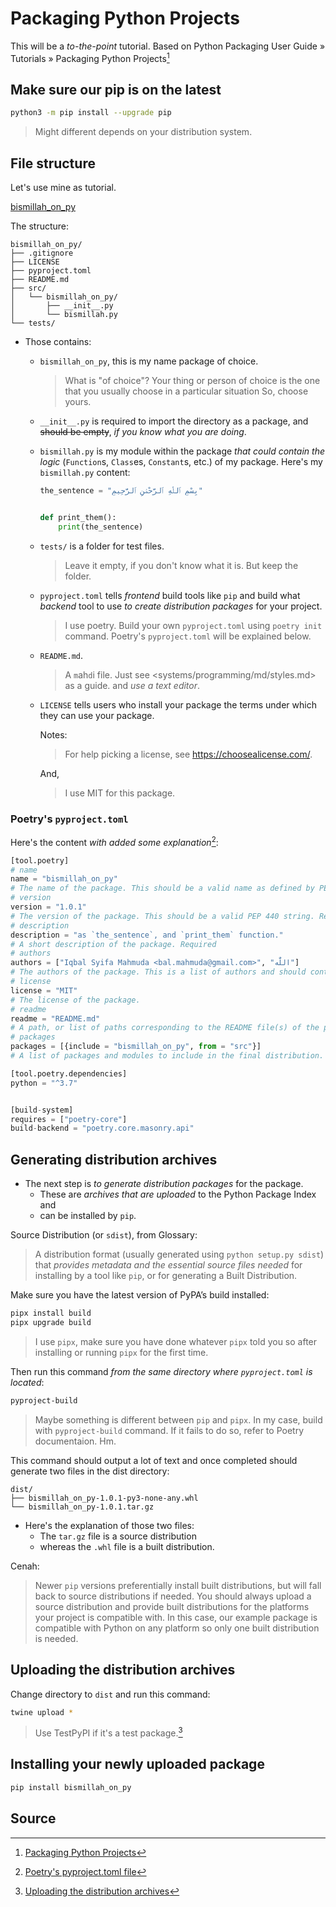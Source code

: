 # Packaging Python Projects

This will be a _to-the-point_ tutorial. Based on Python Packaging User Guide » Tutorials » Packaging Python Projects[^1]

## Make sure our pip is on the latest

```sh
python3 -m pip install --upgrade pip
```

> Might different depends on your distribution system.

## File structure

Let's use mine as tutorial.

[bismillah_on_py](https://github.com/bal-sm/bismillah_on_py)

The structure:

```
bismillah_on_py/
├── .gitignore
├── LICENSE
├── pyproject.toml
├── README.md
├── src/
│   └── bismillah_on_py/
│       ├── __init__.py
│       └── bismillah.py
└── tests/
```

- Those contains:
  - `bismillah_on_py`, this is my name package of choice. 
    > What is "of choice"? Your thing or person of choice is the one that you usually choose in a particular situation
    > So, choose yours.
  - `__init__.py` is required to import the directory as a package, and ~~should be empty~~, _if you know what you are doing_.
  - `bismillah.py` is my module within the package _that could contain the logic_ (`Function`s, `Class`es, `Constant`s, etc.) of my package. 
    Here's my `bismillah.py` content:

    ```python
    the_sentence = "بِسْمِ ٱللَّٰهِ ٱلرَّحْمَٰنِ ٱلرَّحِيمِ"


    def print_them():
        print(the_sentence)
    ```

  - `tests/` is a folder for test files. 
    > Leave it empty, if you don't know what it is. But keep the folder.
  - `pyproject.toml` tells _frontend_ build tools like `pip` and build what _backend_ tool to use _to create distribution packages_ for your project.
    > I use poetry. Build your own `pyproject.toml` using `poetry init` command. Poetry's `pyproject.toml` will be explained below.
  - `README.md`.
    > A `m`ah`d`i file. Just see <systems/programming/md/styles.md> as a guide. and _use a text editor_.
  - `LICENSE` tells users who install your package the terms under which they can use your package.

    Notes:
    > For help picking a license, see <https://choosealicense.com/>.
    
    And,

    > I use MIT for this package.

### Poetry's `pyproject.toml`

Here's the content _with added some explanation_[^2]:

```python
[tool.poetry]
# name
name = "bismillah_on_py"
# The name of the package. This should be a valid name as defined by PEP 508. Required
# version
version = "1.0.1"
# The version of the package. This should be a valid PEP 440 string. Required
# description
description = "as `the_sentence`, and `print_them` function." 
# A short description of the package. Required
# authors
authors = ["Iqbal Syifa Mahmuda <bal.mahmuda@gmail.com>", "اللّٰه"] 
# The authors of the package. This is a list of authors and should contain at least one author. Authors must be in the form name <email>. Required
# license
license = "MIT"
# The license of the package.
# readme
readme = "README.md"
# A path, or list of paths corresponding to the README file(s) of the package. Optional
# packages
packages = [{include = "bismillah_on_py", from = "src"}]
# A list of packages and modules to include in the final distribution.

[tool.poetry.dependencies]
python = "^3.7"


[build-system]
requires = ["poetry-core"]
build-backend = "poetry.core.masonry.api"
```

## Generating distribution archives

- The next step is _to generate distribution packages_ for the package. 
  - These are _archives that are uploaded_ to the Python Package Index and 
  - can be installed by `pip`.

Source Distribution (or `sdist`), from Glossary:
> A distribution format (usually generated using `python setup.py sdist`) that _provides metadata and the essential source files needed_ for installing by a tool like `pip`, or for generating a Built Distribution.

Make sure you have the latest version of PyPA’s build installed:

```sh
pipx install build
pipx upgrade build
```

> I use `pipx`, make sure you have done whatever `pipx` told you so after installing or running `pipx` for the first time.

Then run this command _from the same directory where `pyproject.toml` is located_:

```sh
pyproject-build
```

> Maybe something is different between `pip` and `pipx`. In my case, build with `pyproject-build` command. If it fails to do so, refer to Poetry documentaion. Hm.

This command should output a lot of text and once completed should generate two files in the dist directory:

```
dist/
├── bismillah_on_py-1.0.1-py3-none-any.whl
└── bismillah_on_py-1.0.1.tar.gz
```

- Here's the explanation of those two files:
  - The `tar.gz` file is a source distribution 
  - whereas the `.whl` file is a built distribution. 

Cenah:
> Newer `pip` versions preferentially install built distributions, but will fall back to source distributions if needed. You should always upload a source distribution and provide built distributions for the platforms your project is compatible with. In this case, our example package is compatible with Python on any platform so only one built distribution is needed.

## Uploading the distribution archives

Change directory to `dist` and run this command:

```sh
twine upload *
```

> Use TestPyPI if it's a test package.[^1.1]

## Installing your newly uploaded package

```sh
pip install bismillah_on_py
```

## Source

[^1]: [Packaging Python Projects](https://packaging.python.org/en/latest/tutorials/packaging-projects/)

[^1.1]: [Uploading the distribution archives](https://packaging.python.org/en/latest/tutorials/packaging-projects/#uploading-the-distribution-archives)

[^2]: [Poetry's pyproject.toml file](https://python-poetry.org/docs/pyproject/)
